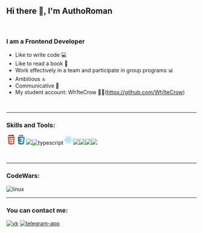 ## Hi there 👋, I'm AuthoRoman
</br>

### I am a Frontend Developer  

-  Like to write code 💻
-  Like to read a book 📖
-  Work effectively in a team and participate in group programs 📊
-  Ambitious 🔝
-  Сommunicative 💬
-  My student account: Wh1teCrow 👨‍🎓(https://github.com/Wh1teCrow)
  
</br>

---
 

### Skills and Tools:

<img   width = "26px" src ="https://raw.githubusercontent.com/github/explore/80688e429a7d4ef2fca1e82350fe8e3517d3494d/topics/html/html.png" /><img  width = "26px" src ="https://raw.githubusercontent.com/github/explore/80688e429a7d4ef2fca1e82350fe8e3517d3494d/topics/css/css.png" /><img  width = "26px" src ="https://img.icons8.com/fluency/48/javascript.png" /><img width="26" src="https://img.icons8.com/fluency/48/typescript--v1.png" alt="typescript"/><img width="26px" src="https://raw.githubusercontent.com/github/explore/80688e429a7d4ef2fca1e82350fe8e3517d3494d/topics/react/react.png" /><img width="26px" src="https://img.icons8.com/windows/32/9900C0/redux.png" /><img width="42px" src="https://repository-images.githubusercontent.com/180328715/fca49300-e7f1-11ea-9f51-cfd949b31560" /><img  width="26px" src="https://static-00.iconduck.com/assets.00/mobx-icon-1024x1024-c9qpjcmj.png" /><img width = "26px" src ="https://img.icons8.com/color/48/linux--v1.png" />

</br>
 
---
 
### CodeWars:

<img  alt = "linux" width = "300px" src ="https://www.codewars.com/users/w%2Fc/badges/large" />

</br>

--- 

### You can contact me:
 
<a href="https://vk.com/llile"><img  alt = "vk" width = "26px" src ="https://img.icons8.com/fluency/48/vk-circled.png" /></a> 
<a href="https://t.me/liilllle"><img width="26px" height="26px" src="https://img.icons8.com/fluency/48/telegram-app.png" alt="telegram-app"/></a> 
